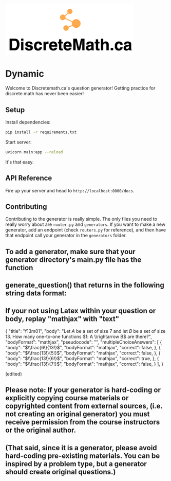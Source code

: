 <img src="../docs/logo.png" width="400px">


# Dynamic

Welcome to Discretemath.ca's question generator! Getting practice for discrete math has never been easier!

## Setup

Install dependencies:
```bash
pip install -r requirements.txt
```

Start server:
```bash
uvicorn main:app --reload
```

It's that easy.

## API Reference

Fire up your server and head to `http://localhost:8000/docs`.

## Contributing

Contributing to the generator is really simple. The only files you need to really worry about are `router.py` and `generators`. If you want to make a new generator, add an endpoint (check `routers.py` for reference), and then have that endpoint call your generator in the `generators` folder.

## To add a generator, make sure that your generator directory's main.py file has the function
## generate_question() that returns in the following string data format:
## If your not using Latex within your question or body, replay "mathjax" with "text"

 {
     "title": "f13m01",
     "body": "Let $A$ be a set of size 7 and let $B$ be a set of size 13. How many one-to-one functions $f: A \\rightarrow B$ are there?",
     "bodyFormat": "mathjax",
     "pseudocode": "",
     "multipleChoiceAnswers": [
         {
             "body": "$\\frac{6!}{13!}$",
             "bodyFormat": "mathjax",
             "correct": false,
         },
         {
             "body": "$\\frac{13!}{5!}$",
             "bodyFormat": "mathjax",
             "correct": false,
         },
         {
             "body": "$\\frac{13!}{6!}$",
             "bodyFormat": "mathjax",
             "correct": true,
         },
         {
             "body": "$\\frac{13!}{7!}$",
             "bodyFormat": "mathjax",
             "correct": false,
         }
     ],
 } 
 
 (edited)

## Please note: If your generator is hard-coding or explicitly copying course materials or copyrighted content from external sources, (i.e. not creating an original generator) you must receive permission from the course instructors or the original author.
## (That said, since it is a generator, please avoid hard-coding pre-existing materials. You can be inspired by a problem type, but a generator should create original questions.)
